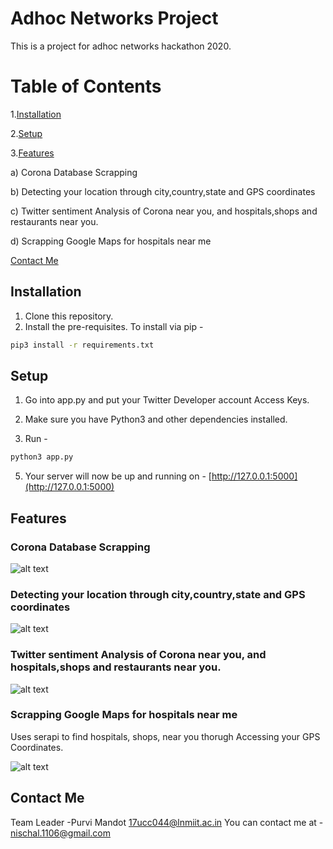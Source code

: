 # Adhoc Networks Project

This is a project for adhoc networks hackathon 2020.

# Table of Contents

1.[Installation](#Installation)

2.[Setup](#Setup)

3.[Features](#Features)

a) Corona Database Scrapping

b) Detecting your location through city,country,state and GPS coordinates

c) Twitter sentiment Analysis of Corona near you, and hospitals,shops and restaurants near you. 
 
d) Scrapping Google Maps for hospitals near me


[Contact Me](#Contact-Me)

## Installation

1. Clone this repository.
2. Install the pre-requisites. To install via pip -


```bash
pip3 install -r requirements.txt
```

## Setup

1. Go into app.py and put your Twitter Developer account Access Keys.

2. Make sure you have Python3 and other dependencies installed.

3. Run -

```python
python3 app.py
```

5. Your server will now be up and running on - [http://127.0.0.1:5000](http://127.0.0.1:5000)


## Features

### Corona Database Scrapping

![alt text](static/images/result1.png)


### Detecting your location through city,country,state and GPS coordinates

![alt text](static/images/main.png)


### Twitter sentiment Analysis of Corona near you, and hospitals,shops and restaurants near you. 

![alt text](static/images/result2.png)

### Scrapping Google Maps for hospitals near me

Uses serapi to find hospitals, shops, near you thorugh Accessing your GPS Coordinates.

![alt text](static/images/homepage.png)

## Contact Me

Team Leader -Purvi Mandot [17ucc044@lnmiit.ac.in](mailto:17ucc044@lnmiit.ac.in)
You can contact me at - [nischal.1106@gmail.com](mailto:nischal.1106@gmail.com)

